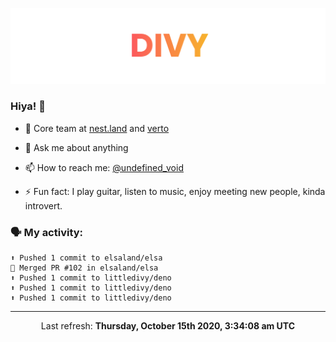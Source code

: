
![](https://github.com/divy-work/divy-work/raw/master/assets/divy.png)

### Hiya! 👋

- 🔭 Core team at [nest.land](https://github.com/nestdotland/nest.land) and [verto](https://github.com/useverto/verto)

- 💬 Ask me about anything

- 📫 How to reach me: [@undefined_void](https://instagram.com/divy.exe)

- ⚡ Fun fact: I play guitar, listen to music, enjoy meeting new people, kinda introvert.

### 🗣 My activity:

```
⬆️ Pushed 1 commit to elsaland/elsa
🎉 Merged PR #102 in elsaland/elsa
⬆️ Pushed 1 commit to littledivy/deno
⬆️ Pushed 1 commit to littledivy/deno
⬆️ Pushed 1 commit to littledivy/deno
```

------------
<p align="center">Last refresh: <b>Thursday, October 15th 2020, 3:34:08 am UTC</b></p>
